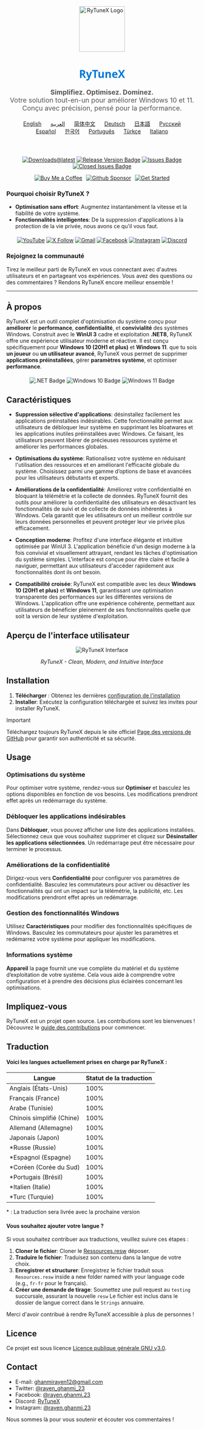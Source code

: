 <div align="center">
  <img src="https://github.com/user-attachments/assets/bc2beddd-99fe-4a50-b85f-0806b754a176" alt="RyTuneX Logo" width="120">
</div>

<h1 align="center" style="font-family: 'Segoe UI', sans-serif; font-weight: 600; color: #0078D4;">RyTuneX</h1>

<p align="center" style="font-size: 1.1rem; color: #555;">
  <strong>Simplifiez. Optimisez. Dominez.</strong><br>
  Votre solution tout-en-un pour améliorer Windows 10 et 11. Conçu avec précision, pensé pour la performance.
</p>

<div align="center" style="margin: 20px 0; text-align: center;">
  <a href="README.md" style="margin: 0 10px;">English</a>
  <a href="README.ar.md" style="margin: 0 10px;">العربية</a>
  <a href="README.zh-CN.md" style="margin: 0 10px;">简体中文</a>
  <a href="README.de.md" style="margin: 0 10px;">Deutsch</a>
  <a href="README.ja.md" style="margin: 0 10px;">日本語</a>
  <a href="README.ru.md" style="margin: 0 10px;">Русский</a>
  <a href="README.es.md" style="margin: 0 10px;">Español</a>
  <a href="README.ko.md" style="margin: 0 10px;">한국어</a>
  <a href="README.pt.md" style="margin: 0 10px;">Português</a>
  <a href="README.tr.md" style="margin: 0 10px;">Türkçe</a>
  <a href="README.it.md" style="margin: 0 10px;">Italiano</a>
</div><br>

<div align="center" style="margin: 20px 0;">
  
  [![Downloads@latest](https://img.shields.io/github/downloads/rayenghanmi/rytunex/total?style=for-the-badge)](https://github.com/rayenghanmi/rytunex/releases/latest/download/RyTuneX.Setup.zip)
  [![Release Version Badge](https://img.shields.io/github/v/release/rayenghanmi/rytunex?style=for-the-badge)](https://github.com/rayenghanmi/rytunex/releases)
  [![Issues Badge](https://img.shields.io/github/issues/rayenghanmi/rytunex?style=for-the-badge)](https://github.com/rayenghanmi/rytunex/issues)
  [![Closed Issues Badge](https://img.shields.io/github/issues-closed/rayenghanmi/rytunex?color=%238256d0&style=for-the-badge)](https://github.com/rayenghanmi/rytunex/issues?q=is%3Aissue+is%3Aclosed)<br>

<a href="https://www.buymeacoffee.com/rayen.ghanmi.22"><img src="https://img.shields.io/badge/Buy_Me_A_Coffee-FFDD00?style=for-the-badge&logo=buy-me-a-coffee&logoColor=black" alt="Buy Me a Coffee" style="margin-right: 10px;"></a><a href="https://github.com/sponsors/rayenghanmi"><img src="https://img.shields.io/badge/sponsor-30363D?style=for-the-badge&logo=GitHub-Sponsors&logoColor=#white" alt="Github Sponsor" style="margin-right: 10px;"></a><a href="https://github.com/rayenghanmi/RyTuneX/wiki/Installation"><img src="https://img.shields.io/badge/Get%20Started-RyTuneX-blue?style=for-the-badge" alt="Get Started"></a>

</div>

### Pourquoi choisir RyTuneX ?

-   **Optimisation sans effort**: Augmentez instantanément la vitesse et la fiabilité de votre système.
-   **Fonctionnalités intelligentes**: De la suppression d'applications à la protection de la vie privée, nous avons ce qu'il vous faut.

<div align="center" style="margin: 20px 0;">
  <a href="https://youtube.com/@rayen.ghanmi.23?sub_confirmation=1"><img src="https://img.shields.io/badge/YouTube-FF0000?style=for-the-badge&logo=youtube&logoColor=white" alt="YouTube"></a>
  <a href="https://twitter.com/rayen_ghanmi_23"><img src="https://img.shields.io/badge/X-000000?style=for-the-badge&logo=x&logoColor=white" alt="X Follow"></a>
  <a href="mailto:ghanmirayen12@gmail.com"><img src="https://img.shields.io/badge/Gmail-D14836?style=for-the-badge&logo=gmail&logoColor=white" alt="Gmail"></a>
  <a href="https://www.facebook.com/rayen.ghanmi.23"><img src="https://img.shields.io/badge/Facebook-1877F2?style=for-the-badge&logo=facebook&logoColor=white" alt="Facebook"></a>
  <a href="https://www.instagram.com/rayen.ghanmi.23"><img src="https://img.shields.io/badge/Instagram-E4405F?style=for-the-badge&logo=instagram&logoColor=white" alt="Instagram"></a>
  <a href="https://discord.gg/gyBzyd364t"><img src="https://img.shields.io/badge/Discord-5865F2?style=for-the-badge&logo=discord&logoColor=white" alt="Discord"></a>
</div>

### Rejoignez la communauté

Tirez le meilleur parti de RyTuneX en vous connectant avec d'autres utilisateurs et en partageant vos expériences. Vous avez des questions ou des commentaires ? Rendons RyTuneX encore meilleur ensemble !

* * *

## À propos

RyTuneX est un outil complet d'optimisation du système conçu pour **améliorer** le **performance**, **confidentialité**, et **convivialité** des systèmes Windows. Construit avec le **WinUI 3** cadre et exploitation **.NET8**, RyTuneX offre une expérience utilisateur moderne et réactive. Il est conçu spécifiquement pour **Windows 10 (20H1 et plus)** et **Windows 11**. que tu sois **un joueur** ou **un utilisateur avancé**, RyTuneX vous permet de supprimer **applications préinstallées**, gérer **paramètres système**, et optimiser **performance**.

<div align="center" style="margin: 20px 0;">
  <img src="https://img.shields.io/badge/.NET8-512BD4?style=for-the-badge&logo=dotnet&logoColor=white" alt=".NET Badge" />
  <img src="https://img.shields.io/badge/Windows_10-0078d7?style=for-the-badge&logo=windows-10&logoColor=white" alt="Windows 10 Badge" />
  <img src="https://img.shields.io/badge/Windows_11-0078d4?style=for-the-badge&logo=windows-11&logoColor=white" alt="Windows 11 Badge" />
</div>

## Caractéristiques

-   **Suppression sélective d'applications**: désinstallez facilement les applications préinstallées indésirables. Cette fonctionnalité permet aux utilisateurs de débloquer leur système en supprimant les bloatwares et les applications inutiles préinstallées avec Windows. Ce faisant, les utilisateurs peuvent libérer de précieuses ressources système et améliorer les performances globales.

-   **Optimisations du système**: Rationalisez votre système en réduisant l'utilisation des ressources et en améliorant l'efficacité globale du système. Choisissez parmi une gamme d’options de base et avancées pour les utilisateurs débutants et experts.

-   **Améliorations de la confidentialité**: Améliorez votre confidentialité en bloquant la télémétrie et la collecte de données. RyTuneX fournit des outils pour améliorer la confidentialité des utilisateurs en désactivant les fonctionnalités de suivi et de collecte de données inhérentes à Windows. Cela garantit que les utilisateurs ont un meilleur contrôle sur leurs données personnelles et peuvent protéger leur vie privée plus efficacement.

-   **Conception moderne**: Profitez d'une interface élégante et intuitive optimisée par WinUI 3. L'application bénéficie d'un design moderne à la fois convivial et visuellement attrayant, rendant les tâches d'optimisation du système simples. L'interface est conçue pour être claire et facile à naviguer, permettant aux utilisateurs d'accéder rapidement aux fonctionnalités dont ils ont besoin.

-   **Compatibilité croisée**: RyTuneX est compatible avec les deux **Windows 10 (20H1 et plus)** et **Windows 11**, garantissant une optimisation transparente des performances sur les différentes versions de Windows. L'application offre une expérience cohérente, permettant aux utilisateurs de bénéficier pleinement de ses fonctionnalités quelle que soit la version de leur système d'exploitation.

## Aperçu de l'interface utilisateur

<div align="center">
  <picture>
    <source media="(prefers-color-scheme: dark)" srcset="https://github.com/user-attachments/assets/e8d2ad64-0401-4b1f-b7c9-c4fc09979459" />
    <source media="(prefers-color-scheme: light)" srcset="https://github.com/user-attachments/assets/86448dc8-49f8-4f80-ab6b-7c8da26e2d2f" />
    <img alt="RyTuneX Interface" src="https://github.com/user-attachments/assets/e8d2ad64-0401-4b1f-b7c9-c4fc09979459" />
  </picture>
  <p><em>RyTuneX - Clean, Modern, and Intuitive Interface</em></p>
</div>

## Installation

1.  **Télécharger** : Obtenez les dernières [configuration de l'installation](https://github.com/rayenghanmi/RyTuneX/releases/latest)
2.  **Installer**: Exécutez la configuration téléchargée et suivez les invites pour installer RyTuneX.

> [!IMPORTANT]  
> Téléchargez toujours RyTuneX depuis le site officiel [Page des versions de GitHub](https://github.com/rayenghanmi/RyTuneX/releases) pour garantir son authenticité et sa sécurité.

## Usage

### Optimisations du système

Pour optimiser votre système, rendez-vous sur **Optimiser** et basculez les options disponibles en fonction de vos besoins. Les modifications prendront effet après un redémarrage du système.

### Débloquer les applications indésirables

Dans **Débloquer**, vous pouvez afficher une liste des applications installées. Sélectionnez ceux que vous souhaitez supprimer et cliquez sur **Désinstaller les applications sélectionnées**. Un redémarrage peut être nécessaire pour terminer le processus.

### Améliorations de la confidentialité

Dirigez-vous vers **Confidentialité** pour configurer vos paramètres de confidentialité. Basculez les commutateurs pour activer ou désactiver les fonctionnalités qui ont un impact sur la télémétrie, la publicité, etc. Les modifications prendront effet après un redémarrage.

### Gestion des fonctionnalités Windows

Utilisez **Caractéristiques** pour modifier des fonctionnalités spécifiques de Windows. Basculez les commutateurs pour ajuster les paramètres et redémarrez votre système pour appliquer les modifications.

### Informations système

**Appareil** la page fournit une vue complète du matériel et du système d’exploitation de votre système. Cela vous aide à comprendre votre configuration et à prendre des décisions plus éclairées concernant les optimisations.

## Impliquez-vous

RyTuneX est un projet open source. Les contributions sont les bienvenues !  
Découvrez le [guide des contributions](https://github.com/rayenghanmi/RyTuneX/blob/main/CONTRIBUTING.md) pour commencer.

## Traduction

#### Voici les langues actuellement prises en charge par RyTuneX :

| Langue                    | Statut de la traduction |
| ------------------------- | ----------------------- |
| Anglais (États-Unis)      | 100%                    |
| Français (France)         | 100%                    |
| Arabe (Tunisie)           | 100%                    |
| Chinois simplifié (Chine) | 100%                    |
| Allemand (Allemagne)      | 100%                    |
| Japonais (Japon)          | 100%                    |
| \*Russe (Russie)          | 100%                    |
| \*Espagnol (Espagne)      | 100%                    |
| \*Coréen (Corée du Sud)   | 100%                    |
| \*Portugais (Brésil)      | 100%                    |
| \*Italien (Italie)        | 100%                    |
| \*Turc (Turquie)          | 100%                    |

\* : La traduction sera livrée avec la prochaine version

#### Vous souhaitez ajouter votre langue ?

Si vous souhaitez contribuer aux traductions, veuillez suivre ces étapes :

1.  **Cloner le fichier**: Cloner le [Ressources.resw](../testing/Strings/en-us/Resources.resw) déposer.
2.  **Traduire le fichier**: Traduisez son contenu dans la langue de votre choix.
3.  **Enregistrer et structurer**: Enregistrez le fichier traduit sous `Resources.resw` inside a new folder named with your language code (e.g., `fr-fr` pour le français).
4.  **Créer une demande de tirage**: Soumettez une pull request au `testing` succursale, assurant la nouvelle `resw` Le fichier est inclus dans le dossier de langue correct dans le `Strings` annuaire.

Merci d'avoir contribué à rendre RyTuneX accessible à plus de personnes !

## Licence

Ce projet est sous licence [Licence publique générale GNU v3.0](https://github.com/rayenghanmi/RyTuneX/blob/main/LICENSE.md).

## Contact

-   E-mail: [ghanmirayen12@gmail.com](mailto:ghanmirayen12@gmail.com)
-   Twitter: [@rayen_ghanmi_23](https://twitter.com/rayen_ghanmi_23)
-   Facebook: [@rayen.ghanmi.23](https://www.facebook.com/rayen.ghanmi.23)
-   Discord: [RyTuneX](https://discord.gg/gyBzyd364t)
-   Instagram: [@rayen.ghanmi.23](https://instagram.com/rayen.ghanmi.23)

Nous sommes là pour vous soutenir et écouter vos commentaires !
